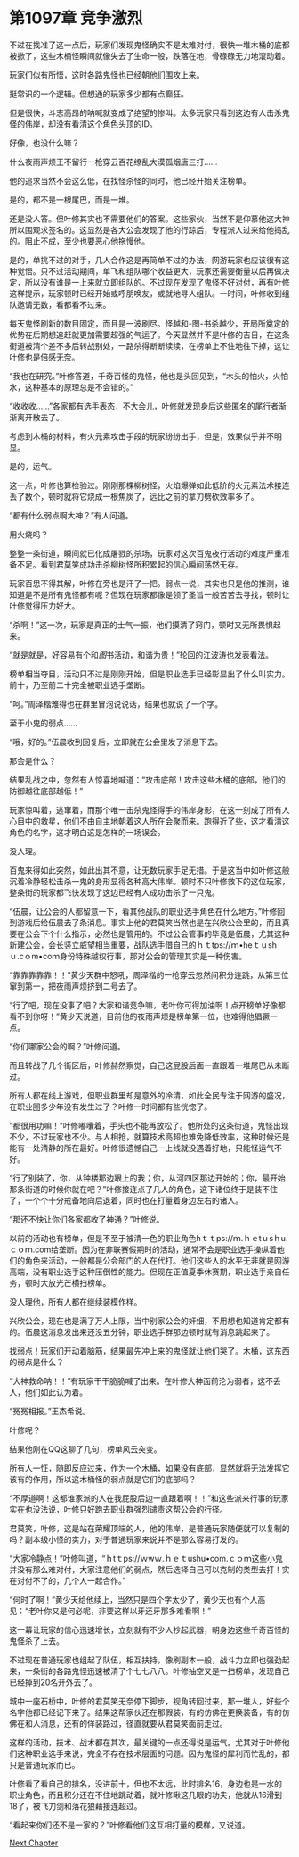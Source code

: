 # 第1097章 竞争激烈

不过在找准了这一点后，玩家们发现鬼怪确实不是太难对付，很快一堆木桶的底都被掀了，这些木桶怪瞬间就像失去了生命一般，跌落在地，骨碌碌无力地滚动着。

玩家们似有所悟，这时各路鬼怪也已经朝他们围攻上来。

挺常识的一个逻辑。但想通的玩家多少都有点癫狂。

但是很快，斗志高昂的呐喊就变成了绝望的惨叫。太多玩家只看到这边有人击杀鬼怪的伟岸，却没有看清这个角色头顶的ID。

好像，也没什么嘛？

什么夜雨声烦王不留行一枪穿云百花缭乱大漠孤烟唐三打……

他的追求当然不会这么低，在找怪杀怪的同时，他已经开始关注榜单。

是的，都不是一根尾巴，而是一堆。

还是没人答。但叶修其实也不需要他们的答案。这些家伙，当然不是仰慕他这大神所以围观求签名的。这显然是各大公会发现了他的行踪后，专程派人过来给他捣乱的。阻止不成，至少也要恶心他拖慢他。

是的，单挑不过的对手，几人合作这是再简单不过的办法，网游玩家也应该很有这种觉悟。只不过活动期间，单飞和组队哪个收益更大，玩家还需要衡量以后再做决定，所以没有谁是一上来就立即组队的。不过现在发现了鬼怪不好对付，再有叶修这样提示，玩家顿时已经开始或呼朋唤友，或就地寻人组队。一时间，叶修收到组队邀请无数，看都看不过来。

每天鬼怪刷新的数目固定，而且是一波刷尽。怪越和-图-书杀越少，开局所奠定的优势在后期想追赶就更加需要超强的气运了。今天显然并不是叶修的吉日，在这条街道被清个差不多后转战别处，一路杀得断断续续，在榜单上不住地往下掉，这让叶修也是倍感无奈。

“我也在研究。”叶修答道，千奇百怪的鬼怪，他也是头回见到，“木头的怕火，火怕水，这种基本的原理总是不会错的。”

“收收收……”各家都有选手表态，不大会儿，叶修就发现身后这些匿名的尾行者渐渐离开散去了。

考虑到木桶的材料，有火元素攻击手段的玩家纷纷出手，但是，效果似乎并不明显。

是的，运气。

这一点，叶修也算检验过。刚刚那棵柳树怪，火焰爆弹如此低阶的火元素法术接连丢了数个，顿时就将它烧成一根焦炭了，远比之前的拿刀劈砍效率多了。

“都有什么弱点啊大神？”有人问道。

用火烧吗？

整整一条街道，瞬间就已化成屠戮的杀场，玩家对这次百鬼夜行活动的难度严重准备不足。看到君莫笑成功击杀柳树怪所积累起的信心瞬间荡然无存。

玩家百思不得其解，叶修在旁也是汗了一把。弱点一说，其实也只是他的推测，谁知道是不是所有鬼怪都有呢？但现在玩家都像是领了圣旨一般苦苦去寻找，顿时让叶修觉得压力好大。

“杀啊！”这一次，玩家是真正的士气一振，他们摸清了窍门，顿时又无所畏惧起来。

“就是就是，好容易有个和*图*书活动，和谐为贵！”轮回的江波涛也发表看法。

榜单相当夺目，活动只不过是刚刚开始，但是职业选手已经彰显出了什么叫实力。前十，乃至前二十完全被职业选手垄断。

“呵。”周泽楷难得也在群里冒泡说说话，结果也就说了一个字。

至于小鬼的弱点……

“哦，好的。”伍晨收到回复后，立即就在公会里发了消息下去。

那会是什么？

结果乱战之中，忽然有人惊喜地喊道：“攻击底部！攻击这些木桶的底部，他们的防御越往底部越低！”

玩家惊叫着，逃窜着，而那个唯一击杀鬼怪得手的伟岸身影，在这一刻成了所有人心目中的救星，他们不由自主地朝着这人所在会聚而来。跑得近了些，这才看清这角色的名字，这才明白这是怎样的一场误会。

没人理。

百鬼来得如此突然，如此出其不意，让无数玩家手足无措。于是这当中如叶修这般沉着冷静轻松击杀一鬼的身形显得各种高大伟岸。顿时不只叶修救下的这位玩家，整条街的玩家都飞快发现了这边已经有人成功击杀了一只鬼。

“伍晨，让公会的人都留意一下，看其他战队的职业选手角色在什么地方。”叶修回到游戏后给伍晨去了条消息。事实上他的君莫笑当然也是在兴欣公会里的，而且真要在公会下个什么指示，必然也是管用的。不过公会管事的毕竟是伍晨，尤其这种新建公会，会长竖立威望相当重要，战队选手借自己的ｈｔtps://ｍ•heｔｕshｕ.cｏm•coｍ身份特殊越权行事，那对公会的管理其实是一种伤害。

“靠靠靠靠靠！！”黄少天群中怒吼，周泽楷的一枪穿云忽然间积分连跳，从第三位窜到第一，把夜雨声烦挤到二号去了。

“行了吧，现在没事了吧？大家和谐竞争嘛，老叶你可得加油啊！点开榜单好像都看不到你呀！”黄少天说道，目前他的夜雨声烦是榜单第一位，也难得他猖獗一点。

“你们哪家公会的啊？”叶修问道。

而且转战了几个街区后，叶修赫然察觉，自己这屁股后面一直跟着一堆尾巴从未断过。

所有人都在线上游戏，但职业群里却是意外的冷清，如此全民专注于网游的盛况，在职业圈多少年没有发生过了？叶修一时间都有些恍惚了。

“都很用功嘛！”叶修嘟囔着，手头也不能再放松了。他所处的这条街道，鬼怪出现不少，不过玩家也不少。与人相抢，就算技术高超也难免降低效率，这种时候还是能有一处清静的所在最好。叶修很遗憾自己一上线就没遇着好地，只能怪运气不好。

“行了别装了，你，从钟楼那边跟上的我；你，从河四区那边开始的；你，最开始那条街道的时候你就在吧？”叶修接连点了几人的角色，这下诸位终于是装不住了，一个个十分戒备地向后退着，同时也在打量着身边左右的诸人。

“那还不快让你们各家都收了神通？”叶修说。

以前的活动也有榜单，但是不至于被清一色的职业角色hｔｔps://ｍ.ｈｅtｕsｈu.ｃｏｍ.com给垄断。因为在非联赛假期时的活动，通常不会是职业选手操纵着他们的角色来活动，一般都是公会部门的人在代打。他们这些人的水平无非就是网游高端，没有职业选手这种压倒性的能力。但现在正值夏季休赛期，职业选手亲自任务，顿时大放光芒横扫榜单。

没人理他，所有人都在继续装模作样。

兴欣公会，现在也是满了万人上限，当中别家公会的奸细，不用想也知道肯定都有的。伍晨这消息发出来还没五分钟，职业选手群那边顿时就有消息跳起来了。

找弱点！玩家们开动着脑筋，结果最先冲上来的鬼怪就让他们哭了。木桶，这东西的弱点是什么？

“大神救命呐！！”有玩家干干脆脆喊了出来。在叶修大神面前沦为弱者，这不丢人，他们如此认为着。

“冤冤相报。”王杰希说。

叶修呢？

结果他刚在QQ这聊了几句，榜单风云突变。

所有人一怔，随即反应过来，作为一个木桶，如果没有底部，显然就将无法发挥它该有的作用，所以这木桶怪的弱点就是它们的底部吗？

“不厚道啊！这都谁家派的人在我屁股后边一直跟着啊！！”和这些派来行事的玩家实在也没法说，叶修只好跑去职业群强烈谴责这帮公会的行径。

君莫笑，叶修，这是站在荣耀顶端的人，他的伟岸，是普通玩家随便就可以复制的吗？副本级小怪的实力，对于普通玩家来说并不是那么容易打发的。

“大家冷静点！”叶修叫道，“ｈtｔps://ｗwｗ.ｈｅｔushu•com.ｃｏｍ这些小鬼并没有那么难对付，大家注意他们的弱点，然后选择自己可以克制的类型去打！实在对付不了的，几个人一起合作。”

“何时了啊！”黄少天给他续上，当然只是四个字太少了，黄少天也有个人高见：“老叶你又是何必呢，非要这样以牙还牙那多难看啊！”

这一幕让玩家的信心迅速增长，立刻就有不少人抄起武器，朝身边这些千奇百怪的鬼怪杀了上去。

不过现在普通玩家也组起了队伍，相互扶持，像刷副本一般，战斗力立即也强劲起来，一条街的各路鬼怪迅速被清了个七七八八。叶修抽空又是一扫榜单，发现自己已经掉到20名开外去了。

城中一座石桥中，叶修的君莫笑无奈停下脚步，视角转回过来，那一堆人，好些个名字他都已经记下来了。结果这帮家伙还在那假装，有的仿佛在更换装备，有的仿佛在和人消息，还有的佯装路过，径直就要从君莫笑面前走过。

这样的活动，技术、战术都在其次，最关键的一点还得说是运气。尤其对于叶修他们这种职业选手来说，完全不存在技术层面的问题。因为鬼怪的犀利而忙乱的，都只是普通玩家而已。

叶修看了看自己的排名，没进前十，但也不太远，此时排名16，身边也是一水的职业角色，而且积分还在不住地跳动着，就叶修瞅这几眼的功夫，他就从16滑到18了，被飞刀剑和落花狼藉接连超过。

“看起来你们还不是一家的？”叶修看他们这互相打量的模样，又说道。



[Next Chapter](%E7%AC%AC1098%E7%AB%A0%20%E6%B0%B4%E8%97%BB%E6%80%AA.md)